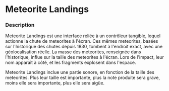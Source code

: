 # Meteorite Landings

### Description

Meteorite Landings est une interface reliée à un contrôleur tangible, lequel actionne la chute de meteorites à l'écran.
Ces mêmes meteorites, basées sur l'historique des chutes depuis 1830, tombent à l'endroit exact, avec une géolocalisation réelle.
La masse des meteorites, renseignée dans l'historique, influe sur la taille des meteorites à l'écran.
Lors de l'impact, leur nom apparaît à côté, et les fragments explosent dans l'espace.

Meteorite Landings inclue une partie sonore, en fonction de la taille des meteorites. Plus leur taille est importante, plus la note produite sera grave, moins elle sera importante, plus elle sera aigüe.
